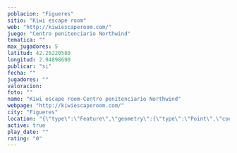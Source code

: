 ```yaml
---
poblacion: "Figueres"
sitio: "Kiwi escape room"
web: "http://kiwiescaperoom.com/"
juego: "Centro penitenciario Northwind"
tematica: ""
max_jugadores: 5
latitud: 42.26220580
longitud: 2.94898690
publicar: "si"
fecha: ""
jugadores: ""
valoracion: 
foto: ""
name: "Kiwi escape room-Centro penitenciario Northwind"
webpage: "http://kiwiescaperoom.com/"
city: "Figueres"
location: "{\"type\":\"Feature\",\"geometry\":{\"type\":\"Point\",\"coordinates\":[2.9489869,42.2622058]}}"
active: true
play_date: ""
rating: "0"
---
```

